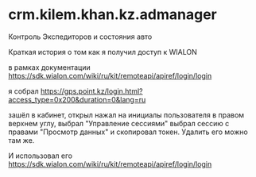 # crm.kilem.khan.kz.admanager
Контроль Экспедиторов и состояния авто


Краткая история о том как я получил доступ к WIALON

в рамках документации
https://sdk.wialon.com/wiki/ru/kit/remoteapi/apiref/login/login

я собрал 
https://gps.point.kz/login.html?access_type=0x200&duration=0&lang=ru

зашёл в кабинет, открыл нажал на инициалы пользователя в правом верхнем углу, выбрал "Управление сессиями"
выбрал сессию с правами "Просмотр данных" и скопировал токен. Удалить его можно там же.

И использовал его
https://sdk.wialon.com/wiki/ru/kit/remoteapi/apiref/login/login